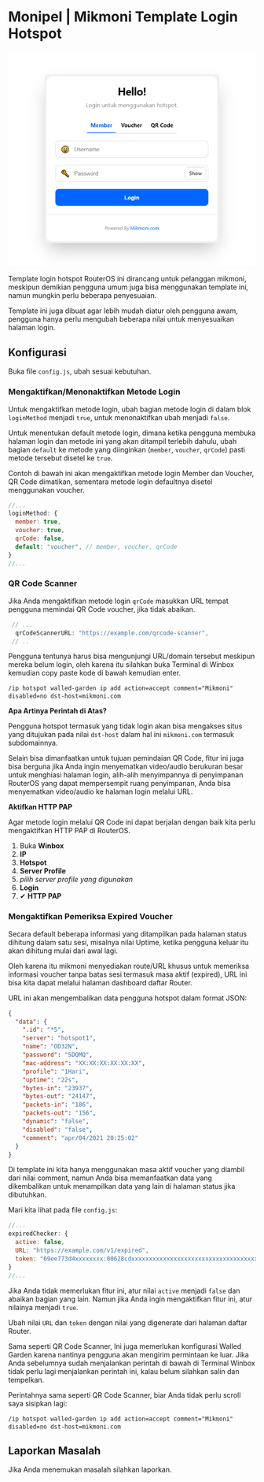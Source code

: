 # Monipel | Mikmoni Template Login Hotspot

<p align="center">
<img src="https://raw.githubusercontent.com/renomureza/mikmoni-hotspot-template/master/monipel.png" />
</p>

Template login hotspot RouterOS ini dirancang untuk pelanggan mikmoni, meskipun demikian pengguna umum juga bisa menggunakan template ini, namun mungkin perlu beberapa penyesuaian.

Template ini juga dibuat agar lebih mudah diatur oleh pengguna awam, pengguna hanya perlu mengubah beberapa nilai untuk menyesuaikan halaman login.

## Konfigurasi

Buka file `config.js`, ubah sesuai kebutuhan.

### Mengaktifkan/Menonaktifkan Metode Login

Untuk mengaktifkan metode login, ubah bagian metode login di dalam blok `loginMethod` menjadi `true`, untuk menonaktifkan ubah menjadi `false`.

Untuk menentukan default metode login, dimana ketika pengguna membuka halaman login dan metode ini yang akan ditampil terlebih dahulu, ubah bagian `default` ke metode yang diinginkan (`member`, `voucher`, `qrCode`) pasti metode tersebut disetel ke `true`.

Contoh di bawah ini akan mengaktifkan metode login Member dan Voucher, QR Code dimatikan, sementara metode login defaultnya disetel menggunakan voucher.

```javascript
//...
loginMethod: {
  member: true,
  voucher: true,
  qrCode: false,
  default: "voucher", // member, voucher, qrCode
}
//...
```

### QR Code Scanner

Jika Anda mengaktifkan metode login `qrCode` masukkan URL tempat pengguna memindai QR Code voucher, jika tidak abaikan.

```javascript
 // ...
  qrCodeScannerURL: "https://example.com/qrcode-scanner",
 // ..
```

Pengguna tentunya harus bisa mengunjungi URL/domain tersebut meskipun mereka belum login, oleh karena itu silahkan buka Terminal di Winbox kemudian copy paste kode di bawah kemudian enter.

```
/ip hotspot walled-garden ip add action=accept comment="Mikmoni" disabled=no dst-host=mikmoni.com
```

**Apa Artinya Perintah di Atas?**

Pengguna hotspot termasuk yang tidak login akan bisa mengakses situs yang ditujukan pada nilai `dst-host` dalam hal ini `mikmoni.com` termasuk subdomainnya.

Selain bisa dimanfaatkan untuk tujuan pemindaian QR Code, fitur ini juga bisa berguna jika Anda ingin menyematkan video/audio berukuran besar untuk menghiasi halaman login, alih-alih menyimpannya di penyimpanan RouterOS yang dapat mempersempit ruang penyimpanan, Anda bisa menyematkan video/audio ke halaman login melalui URL.

**Aktifkan HTTP PAP**

Agar metode login melalui QR Code ini dapat berjalan dengan baik kita perlu mengaktifkan HTTP PAP di RouterOS.

1. Buka **Winbox**
2. **IP**
3. **Hotspot**
4. **Server Profile**
5. _pilih server profile yang digunakan_
6. **Login**
7. ✔ **HTTP PAP**

### Mengaktifkan Pemeriksa Expired Voucher

Secara default beberapa informasi yang ditampilkan pada halaman status dihitung dalam satu sesi, misalnya nilai Uptime, ketika pengguna keluar itu akan dihitung mulai dari awal lagi.

Oleh karena itu mikmoni menyediakan route/URL khusus untuk memeriksa informasi voucher tanpa batas sesi termasuk masa aktif (expired), URL ini bisa kita dapat melalui halaman dashboard daftar Router.

URL ini akan mengembalikan data pengguna hotspot dalam format JSON:

```json
{
  "data": {
    ".id": "*5",
    "server": "hotspot1",
    "name": "OD32N",
    "password": "5DQMQ",
    "mac-address": "XX:XX:XX:XX:XX:XX",
    "profile": "1Hari",
    "uptime": "22s",
    "bytes-in": "23937",
    "bytes-out": "24147",
    "packets-in": "186",
    "packets-out": "156",
    "dynamic": "false",
    "disabled": "false",
    "comment": "apr/04/2021 20:25:02"
  }
}
```

Di template ini kita hanya menggunakan masa aktif voucher yang diambil dari nilai comment, namun Anda bisa memanfaatkan data yang dikembalikan untuk menampilkan data yang lain di halaman status jika dibutuhkan.

Mari kita lihat pada file `config.js`:

```javascript
//...
expiredChecker: {
  active: false,
  URL: "https://example.com/v1/expired",
  token: "69ee773d4xxxxxxxx:00628cdxxxxxxxxxxxxxxxxxxxxxxxxxxxxxxxxxxxxx",
}
//...
```

Jika Anda tidak memerlukan fitur ini, atur nilai `active` menjadi `false` dan abaikan bagian yang lain. Namun jika Anda ingin mengaktifkan fitur ini, atur nilainya menjadi `true`.

Ubah nilai `URL` dan `token` dengan nilai yang digenerate dari halaman daftar Router.

Sama seperti QR Code Scanner, Ini juga memerlukan konfigurasi Walled Garden karena nantinya pengguna akan mengirim permintaan ke luar. Jika Anda sebelumnya sudah menjalankan perintah di bawah di Terminal Winbox tidak perlu lagi menjalankan perintah ini, kalau belum silahkan salin dan tempelkan.

Perintahnya sama seperti QR Code Scanner, biar Anda tidak perlu scroll saya sisipkan lagi:

```
/ip hotspot walled-garden ip add action=accept comment="Mikmoni" disabled=no dst-host=mikmoni.com
```

## Laporkan Masalah

Jika Anda menemukan masalah silahkan laporkan.
